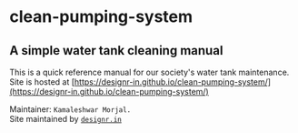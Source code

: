 # clean-pumping-system

## A simple water tank cleaning manual

This is a quick reference manual for our society's water tank maintenance.<br>
Site is hosted at [https://designr-in.github.io/clean-pumping-system/](https://designr-in.github.io/clean-pumping-system/)

Maintainer: `Kamaleshwar Morjal.`<br>
Site maintained by [`designr.in`](http://designr.in)
